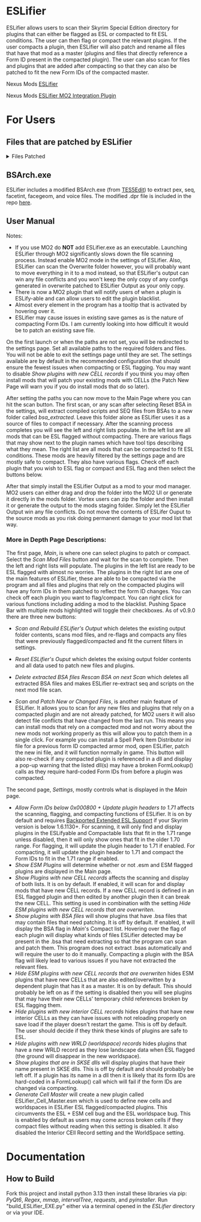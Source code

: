 # ESLifier
ESLifier allows users to scan their Skyrim Special Edition directory for plugins that can either be flagged as ESL or compacted to fit ESL conditions. The user can then flag or compact the relevant plugins.
If the user compacts a plugin, then ESLifier will also patch and rename all files that have that mod as a master (plugins and files that directly reference a Form ID present in the compacted plugin). The user can also
scan for files and plugins that are added after compacting so that they can also be patched to fit the new Form IDs of the compacted master.

Nexus Mods [ESLifier](https://www.nexusmods.com/skyrimspecialedition/mods/145168)

Nexus Mods [ESLifier MO2 Integration Plugin](https://www.nexusmods.com/skyrimspecialedition/mods/126298)
  
# For Users
## Files that are patched by ESLifier
<details>
  <summary>Files Patched</summary>
  
  <details>
    <summary>.INI Files</summary>
    
    AutoBody
    Base Object Swapper
    Completionist
    Description Framework
    DtryKeyUtil
    ENB Lights for Effect Shaders
    Experience
    Form List Manipulator
    Item Property Manipulator
    Keyword Item Distributor
    KreatE (with caveats)
    Leveled List Object Swapper
    Light Placer
    Music Type Distributor
    NPCs Use Potions
    Payload Interpreter
    Poise Breaker
    Seasons of Skyrim
    SkyPatcher
    Spell Perk Item Distributor
    TrueHUD
    Valhalla Combat
    Various States of Undress
  </details>

  <details>
    <summary>.JSON Files</summary>

    Alternate Perspective
    CaptiveFollowers
    CoMAP
    Creature Framework
    Custom Skills Framework (old format CustomSkill.<name>.config.txt supported)
    Dress Up Lover's NPC Outfit Changer
    dse-display-model
    Dynamic Armor Variants
    Dynamic Key Activation Framework NG
    Dynamic String Distributor
    Generic Synthesis Patcher (GSP)
    Immersive Equipment Display
    Immersive Hair Growth and Styling
    Inte's Devious Devices - Equip
    Inte's Skyrim - Utility Mod
    Inventory Injector
    Magic Fixes and Tweaks SKSE
    MCM Helper
    OBody NG
    Open Animation Replacer
    OStim Standalone
    PapyrusUtil's StorageDataUtil
    Player Equipment Manager
    Race Compatibility SKSE
    Rain Extinguished Fires
    Skyrim Unbound
    SL Config/Expressions/Animations
    SL Scaler
    Sleep In Lingerie
    Smart Harvest Auto NG AutoLoot
    Sound Record Distributor
    Spell Organizer
    Spell Research
  </details>

  <details>
    <summary>.TOML Files</summary>
      
    Actor Value Generator
    Dynamic Animation Casting
    Loki Poise
    Precision
    True Directional Movement
    YATSM - Yet Another Soul Trap Manager
  </details>

  <details>
    <summary>Other Types</summary>
    
      - .pex: Compiled script files
      - _conditions.txt: Dynamic Animation Replacer
      - _srd.: Sound Record Distributor
      - .jslot: Racemenu Presets
      - facegeom's .nif: Texture paths in face mesh files
      - voice, facetint, facegeom: The names of these files are patched
      - .seq: SEQ files

  </details>
</details>

## BSArch.exe
ESLifier includes a modified BSArch.exe (from [TES5Edit](https://github.com/TES5Edit/TES5Edit/tree/master/Tools/BSArchive)) to extract pex, seq, facetint, facegeom, and voice files. The modified .dpr file is included in the repo [here](https://github.com/MaskPlague/ESLifier/blob/main/bsarch/BSArch.dpr).

## User Manual
Notes:
- If you use MO2 do **NOT** add ESLifier.exe as an executable. Launching ESLifier through MO2 significantly slows down the file scanning process. Instead enable MO2 mode in the settings of ESLifier. Also, ESLifier can scan the Overwrite folder however, you will probably want to move everything in it to a mod instead, so that ESLifier's output can win any file conflicts and you won't keep the only copy of any configs generated in overwrite patched to ESLifier Output as your only copy.
- There is now a MO2 plugin that will notify users of when a plugin is ESLify-able and can allow users to edit the plugin blacklist.
- Almost every element in the program has a tooltip that is activated by hovering over it.
- ESLifier may cause issues in existing save games as is the nature of compacting Form IDs. I am currently looking into how difficult it would be to patch an existing save file.

On the first launch or when the paths are not set, you will be redirected to the settings page. Set all available paths to the required folders and files. You will not be able to exit the settings page until they are set. The settings available are by default in the recommended configuration that should ensure the fewest issues when compacting or ESL flagging. You may want to disable _Show plugins with new CELL records_ if you think you may often install mods that will patch your existing mods with CELLs (the Patch New Page will warn you if you do install mods that do so later).

After setting the paths you can now move to the Main Page where you can hit the scan button. The first scan, or any scan after selecting Reset BSA in the settings, will extract compiled scripts and SEQ files from BSAs to a new folder called _bsa_extracted_. Leave this folder alone as ESLifier uses it as a source of files to compact if necessary. After the scanning process completes you will see the left and right lists populate. In the left list are all mods that can be ESL flagged without compacting. There are various flags that may show next to the plugin names which have tool tips describing what they mean. The right list are all mods that can be compacted to fit ESL conditions. These mods are heavily filtered by the settings page and are mostly safe to compact. They also have various flags. Check off each plugin that you wish to ESL flag or compact and ESL flag and then select the buttons below.

After that simply install the ESLifier Output as a mod to your mod manager. MO2 users can either drag and drop the folder into the MO2 UI or generate it directly in the mods folder. Vortex users can zip the folder and then install it or generate the output to the mods staging folder. Simply let the ESLifier Output win any file conflicts. Do not move the contents of ESLifer Ouput to the source mods as you risk doing permanent damage to your mod list that way.

### More in Depth Page Descriptions:

The first page, _Main_, is where one can select plugins to patch or compact. Select the _Scan Mod Files_ button and wait for the scan to complete. Then the left and right lists will populate. The plugins in the left list are ready to be ESL flagged with almost no worries. The plugins in the right list are one of the main features of ESLifier, these are able to be compacted via the program and all files and plugins that rely on the compacted plugins will have any form IDs in them patched to reflect the form ID changes. You can check off each plugin you want to flag/compact. You can right click for various functions including adding a mod to the blacklist. Pushing Space Bar with multiple mods highlighted will toggle their checkboxes.
As of v0.9.0 there are three new buttons:
- _Scan and Rebuild ESLifier's Output_ which deletes the existing output folder contents, scans mod files, and re-flags and compacts any files that were previously flagged/compacted and fit the current filters in settings.
- _Reset ESLifier's Ouput_ which deletes the exising output folder contents and all data used to patch new files and plugins.
- _Delete extracted BSA files Rescan BSA on next Scan_ which deletes all extracted BSA files and makes ESLifier re-extract seq and scripts on the next mod file scan.

- _Scan and Patch New or Changed Files_, is another main feature of ESLifier. It allows you to scan for any new files and plugins that rely on a compacted plugin and are not already patched, for MO2 users it will also detect file conflicts that have changed from the last run. This means you can install mods that rely on a compacted mod and not worry about the new mods not working properly as this will allow you to patch them in a single click. For example you can install a Spell Perk Item Distributor ini file for a previous form ID compacted armor mod, open ESLifier, patch the new ini file, and it will function normally in game. This button will also re-check if any compacted plugin is referenced in a dll and display a pop-up warning that the listed dll(s) may have a broken FormLookup() calls as they require hard-coded Form IDs from before a plugin was compacted.

The second page, _Settings_, mostly controls what is displayed in the _Main_ page.
- _Allow Form IDs below 0x000800 + Update plugin headers to 1.71_ affects the scanning, flagging, and compacting functions of ESLifier. It is on by default and requires [Backported Extended ESL Support](https://www.nexusmods.com/skyrimspecialedition/mods/106441) if your Skyrim version is below 1.6.1130+. For scanning, it will only find and display plugins in the ESLifyable and Compactable lists that fit in the 1.71 range unless disabled, then it will only show ones that fit in the older 1.70 range. For flagging, it will update the plugin header to 1.71 if enabled. For compacting, it will update the plugin header to 1.71 and compact the Form IDs to fit in the 1.71 range if enabled.
- _Show ESM Plugins_ will determine whether or not .esm and ESM flagged plugins are displayed in the Main page.
- _Show Plugins with new CELL records_ affects the scanning and display of both lists. It is on by default. If enabled, it will scan for and display mods that have new CELL records. If a new CELL record is defined in an ESL flagged plugin and then edited by another plugin then it can break the new CELL. This setting is used in combination with the setting _Hide ESM plugins with new CELL records that are overwriten_.
- _Show plugins with BSA files_ will show plugins that have .bsa files that may contain files that need patching. It is off by default. If enabled, it will display the BSA flag in _Main_'s Compact list. Hovering over the flag of each plugin will display what kinds of files ESLifier detected may be present in the .bsa that need extracting so that the program can scan and patch them. This program does not extract .bsas automatically and will require the user to do it manually. Compacting a plugin with the BSA flag will likely lead to various issues if you have not extracted the relevant files.
- _Hide ESM plugins with new CELL records that are overwriten_ hides ESM plugins that have new CELLs that are also edited/overwitten by a dependent plugin that has it as a master. It is on by default. This should probably be left on as if the setting is disabled then you will see plugins that may have their new CELLs' temporary child references broken by ESL flagging them.
- _Hide plugins with new interior CELL records_ hides plugins that have new interior CELLs as they can have issues with not reloading properly on save load if the player doesn't restart the game. This is off by default. The user should decide if they think these kinds of plugins are safe to ESL.
- _Hide plugins with new WRLD (worldspace) records_ hides plugins that have a new WRLD record as they lose landscape data when ESL flagged (the ground will disappear in the new worldspace).
- _Show plugins that are in SKSE dlls_ will display plugins that have their name present in SKSE dlls. This is off by default and should probably be left off. If a plugin has its name in a dll then it is likely that its form IDs are hard-coded in a FormLookup() call which will fail if the form IDs are changed via compacting.
- _Generate Cell Master_ will create a new plugin called ESLifier_Cell_Master.esm which is used to define new cells and worldspaces in ESLifier ESL flagged/compacted plugins. This circumvents the ESL + ESM cell bug and the ESL worldspace bug. This is enabled by default as users may come across broken cells if they compact files without reading when this setting is disabled. It also disabled the Interior CEll Record setting and the WorldSpace setting.

# Documentation
## How to Build
Fork this project and install python 3.13 then install these libraries via pip: _PyQt6_, _Regex_, _mmap_, _intervalTree_, _requests_, and _pyinstaller_.
Run "build_ESLifier_EXE.py" either via a terminal opened in the _ESLifier_ directory or via your IDE.



